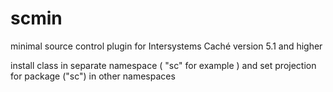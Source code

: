 scmin
=====

minimal source control plugin for Intersystems Caché version 5.1 and higher

install class in separate namespace ( "sc" for example ) 
and set projection for package ("sc") in other namespaces
